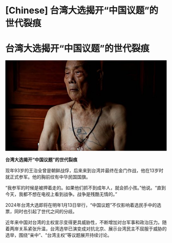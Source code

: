# [Chinese] 台湾大选揭开“中国议题”的世代裂痕

#  台湾大选揭开“中国议题”的世代裂痕

![](p0gzqnp1.jpg)

**台湾大选揭开“中国议题”的世代裂痕**


现年93岁的王治全曾是朝鲜战俘，后来来到台湾并最终在金门作战，他在13岁时就正式参军。他的胸前纹有中华民国国旗。

“我参军的时候是被押着走的。如果他们抓不到成年人，就会抓小孩。”他说。“直到今天，我都不想在电视上看到战争。战争是残酷无情的。”

2024年台湾大选即将在明年1月13日举行，“中国议题”不仅影响着选民手中的选票，同时也引起了世代之间的分歧。

近年来中国对台湾的主权宣示变得更具威胁性，不断增加对台军事和政治压力。随着两岸关系紧张升温，台湾选举已演变成对抗北京、展示台湾民主不屈服于威胁的选举，围绕“亲中”、“台湾主权”等议题展开持续讨论。



